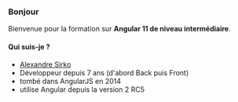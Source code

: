 ### Bonjour

Bienvenue pour la formation sur **Angular 11 de niveau intermédiaire**.

#### Qui suis-je ?

- [Alexandre Sirko](mailto:sirko.alexandre@gmail.com)
- Développeur depuis 7 ans (d'abord Back puis Front)
- tombé dans AngularJS en 2014
- utilise Angular depuis la version 2 RC5
